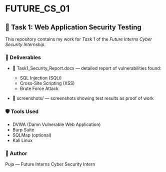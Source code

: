 # FUTURE_CS_01

## 🚩 Task 1: Web Application Security Testing

This repository contains my work for *Task 1* of the *Future Interns Cyber Security Internship*.

### 📌 Deliverables
- 📄 Task1_Security_Report.docx — detailed report of vulnerabilities found:
  - SQL Injection (SQLi)
  - Cross-Site Scripting (XSS)
  - Brute Force Attack

- 📂 screenshots/ — screenshots showing test results as proof of work

### 🛡 Tools Used
- DVWA (Damn Vulnerable Web Application)
- Burp Suite
- SQLMap (optional)
- Kali Linux

### 📢 Author
Puja — Future Interns Cyber Security Intern
